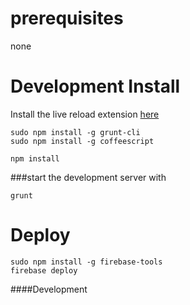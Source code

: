 


# prerequisites
none


# Development Install

Install the live reload extension [here](https://chrome.google.com/webstore/detail/livereload/jnihajbhpnppcggbcgedagnkighmdlei)

```
sudo npm install -g grunt-cli
sudo npm install -g coffeescript

npm install
```

###start the development server with 
```
grunt
```

# Deploy
```
sudo npm install -g firebase-tools
firebase deploy
```

####Development

